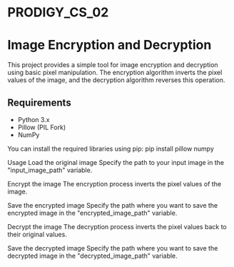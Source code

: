 # PRODIGY_CS_02

# Image Encryption and Decryption

This project provides a simple tool for image encryption and decryption using basic pixel manipulation. The encryption algorithm inverts the pixel values of the image, and the decryption algorithm reverses this operation.

## Requirements

- Python 3.x
- Pillow (PIL Fork)
- NumPy

You can install the required libraries using pip:
pip install pillow numpy

Usage
Load the original image
Specify the path to your input image in the "input_image_path" variable.

Encrypt the image
The encryption process inverts the pixel values of the image.

Save the encrypted image
Specify the path where you want to save the encrypted image in the "encrypted_image_path" variable.

Decrypt the image
The decryption process inverts the pixel values back to their original values.

Save the decrypted image
Specify the path where you want to save the decrypted image in the "decrypted_image_path" variable.
